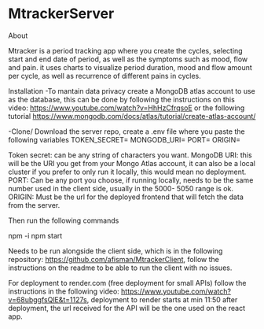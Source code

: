 # MtrackerServer
About

Mtracker is a period tracking app where you create the cycles, selecting start and end date of period, 
as well as the symptoms such as mood, flow and pain. it uses charts to visualize period duration,
mood and flow amount per cycle, as well as recurrence of different pains in cycles.

Installation
-To mantain data privacy create a MongoDB atlas account to use as the database, this can be done by following the 
instructions on this video: https://www.youtube.com/watch?v=HhHzCfrqsoE or the following tutorial
 https://www.mongodb.com/docs/atlas/tutorial/create-atlas-account/

-Clone/ Download the  server repo, create a .env file where you paste the following variables 
TOKEN_SECRET= 
MONGODB_URI=
PORT=
ORIGIN=

Token secret: can be any string of characters you want.
MongoDB URI: this will be the URI you get from your Mongo Atlas account, it can also be a local cluster if you prefer to only run it locally,
this would mean no deployment.
PORT: Can be any port you choose, if running locally, needs to be the same number used in the client side, usually in the 5000- 5050 range is ok.
ORIGIN: Must be the url for the deployed frontend that will fetch the data from the server.

Then run the following commands

npm -i
npm start

Needs to be run alongside the client side, which is in the following repository: https://github.com/afisman/MtrackerClient,
follow the instructions on the readme to be able to run the client with no issues.

For deployment to render.com (free deployment for small APIs) follow the instructions in the following video: https://www.youtube.com/watch?v=68ubggfsQlE&t=1127s, deployment to render starts at min 11:50
after deployment, the url received for the API will be the one used on the react app.
